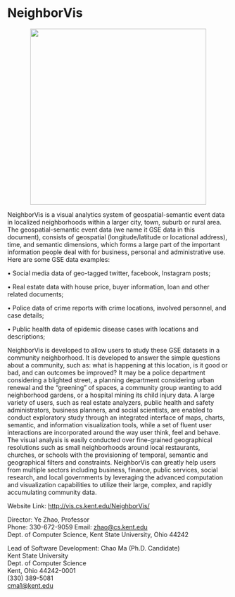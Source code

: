 # NeighborVis

<p align="center">
  <img height="400" src="https://github.com/AlexMa1989/NeighborVis/blob/master/profile.png">
</p>

NeighborVis is a visual analytics system of geospatial-semantic event data in localized neighborhoods within a larger city, town, suburb or rural area. The geospatial-semantic event data (we name it GSE data in this document), consists of geospatial (longitude/latitude or locational address), time, and semantic dimensions, which forms a large part of the important information people deal with for business, personal and administrative use. Here are some GSE data examples:

•	Social media data of geo-tagged twitter, facebook, Instagram posts;

•	Real estate data with house price, buyer information, loan and other related documents;

•	Police data of crime reports with crime locations, involved personnel, and case details;

•	Public health data of epidemic disease cases with locations and descriptions;

NeighborVis is developed to allow users to study these GSE datasets in a community neighborhood. It is developed to answer the simple questions about a community, such as: what is happening at this location, is it good or bad, and can outcomes be improved? It may be a police department considering a blighted street, a planning department considering urban renewal and the “greening” of spaces, a community group wanting to add neighborhood gardens, or a hospital mining its child injury data. A large variety of users, such as real estate analyzers, public health and safety administrators, business planners, and social scientists, are enabled to conduct exploratory study through an integrated interface of maps, charts, semantic, and information visualization tools, while a set of fluent user interactions are incorporated around the way user think, feel and behave. The visual analysis is easily conducted over fine-grained geographical resolutions such as small neighborhoods around local restaurants, churches, or schools with the provisioning of temporal, semantic and geographical filters and constraints. NeighborVis can greatly help users from multiple sectors including business, finance, public services, social research, and local governments by leveraging the advanced computation and visualization capabilities to utilize their large, complex, and rapidly accumulating community data.

Website Link: http://vis.cs.kent.edu/NeighborVis/

Director: 
Ye Zhao, Professor</br>
Phone: 330-672-9059 Email: zhao@cs.kent.edu</br>
Dept. of Computer Science, Kent State University, Ohio 44242</br>

Lead of Software Development:
Chao Ma (Ph.D. Candidate)</br>
Kent State University </br>
Dept. of Computer Science</br>
Kent, Ohio 44242-0001</br>
(330) 389-5081 </br>
cma1@kent.edu</br>
